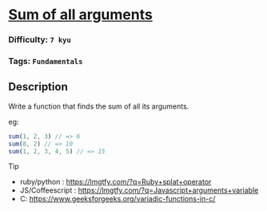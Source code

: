 # [Sum of all arguments](https://www.codewars.com/kata/540c33513b6532cd58000259)

### Difficulty: `7 kyu`

### Tags: `Fundamentals`

## Description

Write a function that finds the sum of all its arguments.

eg:

```js
sum(1, 2, 3) // => 6
sum(8, 2) // => 10
sum(1, 2, 3, 4, 5) // => 15
```

> [!TIP]
> - ruby/python : https://lmgtfy.com/?q=Ruby+splat+operator
> - JS/Coffeescript : https://lmgtfy.com/?q=Javascript+arguments+variable
> - C: https://www.geeksforgeeks.org/variadic-functions-in-c/

